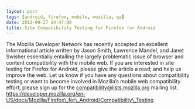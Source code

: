 ```yaml
---
layout: post
tags: [android, firefox, mobile, mozilla, qa]
date: 2012-09-27 14:47:00
title: Site Compatibility Testing for Firefox for Android
---
```


The Mozilla Developer Network has recently accepted an excellent
informational article written by Jason Smith, Lawrence Mandel, and Janet
Swisher essentially entailing the largely problematic issue of browser
and content compatibility with the mobile web. If you are interested in
site testing for Firefox for Android, please give the article a read;
and help us improve the web. Let us know if you have any questions about
compatibility testing or want to become involved in Mozilla’s mobile web
compatibility effort, please sign up for the
compatibility@lists.mozilla.org mailing list.
https://developer.mozilla.org/en-US/docs/Mozilla/Firefox\_for\_Android/Compatibility\_Testing
